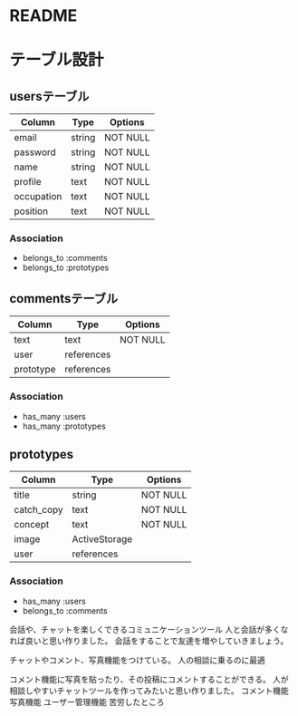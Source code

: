 # README


# テーブル設計

## usersテーブル

| Column     | Type   | Options  |
| ---------- | ------ | -------- |
| email      | string | NOT NULL |
| password   | string | NOT NULL |       
| name       | string | NOT NULL |
| profile    | text   | NOT NULL |
| occupation | text   | NOT NULL |
| position   | text   | NOT NULL |

### Association

- belongs_to :comments
- belongs_to :prototypes


## commentsテーブル

| Column    | Type       | Options  |
| --------- | ---------- | -------- |
| text      | text       | NOT NULL |
| user      | references |          |
| prototype | references |          |

### Association

- has_many :users
- has_many :prototypes


## prototypes

| Column     | Type          | Options  |
| ---------- | ------------- | -------- |
| title      | string        | NOT NULL |
| catch_copy | text          | NOT NULL |
| concept    | text          | NOT NULL |
| image      | ActiveStorage |          |
| user       | references    |          |

### Association

- has_many :users
- belongs_to :comments

会話や、チャットを楽しくできるコミュニケーションツール
人と会話が多くなれば良いと思い作りました。
会話をすることで友達を増やしていきましょう。

チャットやコメント、写真機能をつけている。
人の相談に乗るのに最適

コメント機能に写真を貼ったり、その投稿にコメントすることができる。
人が相談しやすいチャットツールを作ってみたいと思い作りました。
コメント機能
写真機能
ユーザー管理機能
苦労したところ